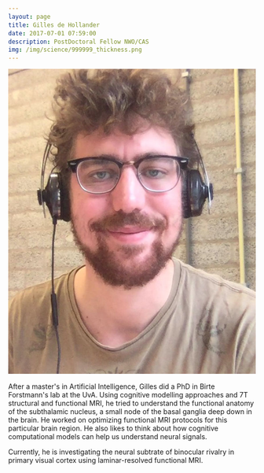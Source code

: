 ```yaml
---
layout: page
title: Gilles de Hollander
date: 2017-07-01 07:59:00
description: PostDoctoral Fellow NWO/CAS
img: /img/science/999999_thickness.png
---
```


<img class="col one right" src="/img/people/gh.jpg">

After a master's in Artificial Intelligence, Gilles did a PhD in Birte Forstmann's lab at the UvA. 
Using cognitive modelling approaches and 7T structural and functional MRI, he tried to understand
the functional anatomy of the subthalamic nucleus, a small node of the basal ganglia deep down
in the brain. He worked on optimizing functional MRI protocols for this particular brain region.
He also likes to think about how cognitive computational models can help us understand neural
signals.

Currently, he is investigating the neural subtrate of binocular rivalry in primary visual
cortex using laminar-resolved functional MRI. 
